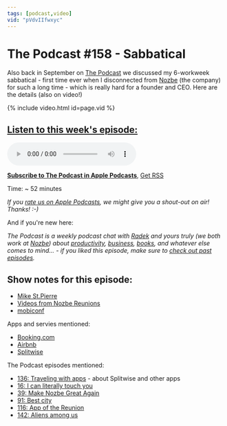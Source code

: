 ```yaml
---
tags: [podcast,video]
vid: "pVdvIIfwxyc"
---
```


# The Podcast #158 - Sabbatical

Also back in September on [The Podcast][p] we discussed my 6-workweek sabbatical - first time ever when I disconnected from [Nozbe][n] (the company) for such a long time - which is really hard for a founder and CEO. Here are the details (also on video!)

{% include video.html id=page.vid %}

<!--More-->

## [Listen to this week's episode:][e]

<audio controls>
<source src="https://files.nozbe.com/podcast/158.mp3" type="audio/mpeg">
</audio>

**[Subscribe to The Podcast in Apple Podcasts][i]**, [Get RSS][rss]

Time: ~ 52 minutes

*If you [rate us on Apple Podcasts][i], we might give you a shout-out on air! Thanks! :-)*

And if you're new here:

*The Podcast is a weekly podcast chat with [Radek][r] and yours truly (we both work at [Nozbe][n]) about [productivity](/tag/productivity), [business](/tag/business), [books](/tag/books), and whatever else comes to mind… - if you liked this episode, make sure to [check out past episodes](/tag/podcast).*

## Show notes for this episode:

  * [Mike St.Pierre](http://www.mikestpierre.com/)
  * [Videos from Nozbe Reunions](https://www.youtube.com/watch?v=lkIkqD1frIA&list=PL4VGcOPPsP4Oo4U07VkEJ4oZ8TzZqO5Sy)
  * [mobiconf](https://2018.mobiconf.org/)

Apps and servies mentioned:

  * [Booking.com](https://www.booking.com/)
  * [Airbnb](https://www.airbnb.com/)
  * [Splitwise](https://www.splitwise.com/)

The Podcast episodes mentioned:

  * [136: Traveling with apps](https://thepodcast.fm/episodes/136) \- about Splitwise and other apps
  * [16: I can literally touch you](https://thepodcast.fm/episodes/16)
  * [39: Make Nozbe Great Again](https://thepodcast.fm/episodes/39)
  * [91: Best city](https://thepodcast.fm/91)
  * [116: App of the Reunion](https://thepodcast.fm/116)
  * [142: Aliens among us](https://thepodcast.fm/142)



[y]: https://michael.gratis/thepodcastyt
[rss]: http://thepodcast.fm/episodes?format=RSS
[e]: http://thepodcast.fm/episodes/158

[p]: https://michael.gratis/thepodcastfm
[n]: https://michael.gratis/nozbe
[r]: https://michael.gratis/radex
[i]: https://michael.gratis/thepodcast
[o]: https://michael.gratis/ipadonly

